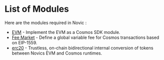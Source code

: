 <!--
order: 0
-->

# List of Modules

Here are the modules required in Novic :

- [EVM](evm/spec/README.md) - Implement the EVM as a Cosmos SDK module.
- [Fee Market](feemarket/spec/README.md) - Define a global variable fee for Cosmos transactions based on EIP-1559.
- [erc20](erc20/spec/README.md) - Trustless, on-chain bidirectional internal conversion of tokens between Novics EVM and Cosmos runtimes.
